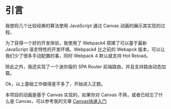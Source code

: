# 引言

我想将几个比较经典的算法使用 JavaScript 通过 Canvas 动画的展示其实现的过程。

为了获得一个好的开发体验，我使用了 Webpack4 搭建了可以基于最新 JavaScript 语言特性的开发环境。Webpack4 比之前的 Webapck 版本，可以让我们少了很多手动配置的事，同时 Webpack 4 默认就支持 Hot Reload。

除此之外，我还实现了一个迷你版的 SPA Router 前端路由，并且支持路由动态加载。

Ok，以上基础工作做得差不多了，开始进入正题。

本项目的动画是基于 Canvas 实现的，如果你对 Canvas 不熟，或者已经忘了什么是 Canvas，可以参考我的文章 [Canvas快速入门]()
